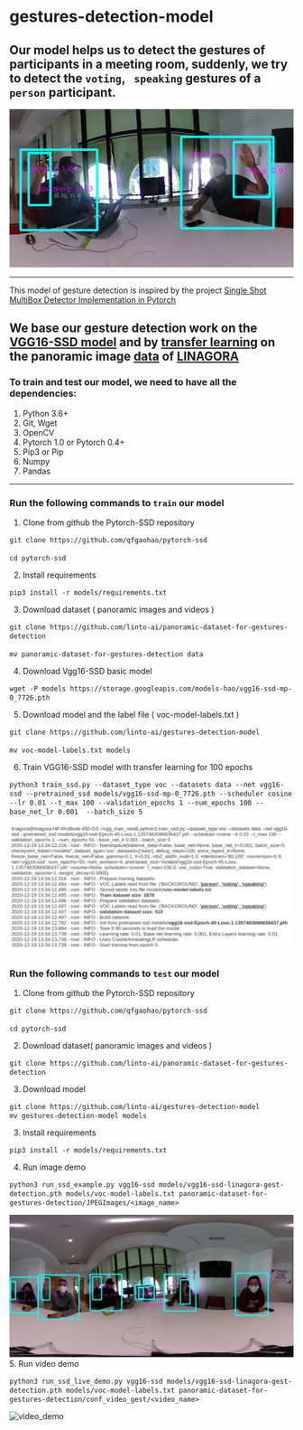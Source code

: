 # gestures-detection-model
Our model helps us to detect the gestures of participants in a meeting room, suddenly, we try to detect the ``` voting ```, ``` speaking``` gestures of a ```person``` participant.
----

![image_exp](https://github.com/linto-ai/gestures-detection-model/blob/main/demo/gest.jpg)

----


This model of gesture detection is inspired by the project [Single Shot MultiBox Detector Implementation in Pytorch](https://github.com/qfgaohao/pytorch-ssd)

We base our gesture detection work on the [VGG16-SSD model](https://storage.googleapis.com/models-hao/vgg16-ssd-mp-0_7726.pth) and by [transfer learning](https://pdf.sciencedirectassets.com/271526/1-s2.0-S0262885619X00128/1-s2.0-S0262885619304469/am.pdf?X-Amz-Security-Token=IQoJb3JpZ2luX2VjENj%2F%2F%2F%2F%2F%2F%2F%2F%2F%2FwEaCXVzLWVhc3QtMSJHMEUCIDG5rgcNCSaknHOga5r4gN%2FjYKAPdHTQKRVOJvZjOVdIAiEA9d2el3EgsAmF1%2FuLEjTBUicrL098OI%2FlPX%2FzzI0pNn8qvQMIwf%2F%2F%2F%2F%2F%2F%2F%2F%2F%2FARADGgwwNTkwMDM1NDY4NjUiDNos7Fcg6UkxaL5EHCqRAxymTIOeo5BJILFkY2JSQYf78X14L9TViLZ6GWuFa7gT0N7DLUFc2DJJUC7ze4FjXIHnSG7NVoS9dTrHOCtmr7%2BZ9C%2Fo9FRauKtGx2MDei4lWYD3%2FUIzarKjMyvxqTwVmWCkzI7Ym9H1HlDqNK0e93QLDopyEtDTeW7AnU8nJgaGomQx5NqeKlYSYCPkmbITwW%2F7HOeeF0gWb8SIs5PpRtKqxiWB2CVBIEkBsVF5jhiWWavHZgdMlH%2BTSquPy2s3pmUTZDcrgkzEFqr6hGyuuoiBvhcwticcnDCva%2B%2Fuk6vu2sy0HqbMzq%2Fxzc3dAxS5X%2FrNJUmRCSu4C%2FkUN8p4lQtbByNqcXsMN4j8RyvhgjZYsfb1nmjTO3a1oCp53nSBoeMJPzrEHntquNaHWvAzpd4c%2BHTrMF110YlJInLYQ4gxaaizpNkozHAkeaYeALAOVU0DeGxe19sb3%2Fr8Gk2FERzH%2FHh%2FLnTljUPOis%2F1VRJUgZnRUFfuMnfMgZlOjzgnPKEeUzpmKyJmWEtpW0ewAf24MMLK4IAGOusB12cKGvcf3U5eft4ONG2qo6Dv8GjqYXoBJDRCJ3kkDnu6S89G3Lm37XCnCkxx7ta2PwyPl2SSRMLbTS4R61mIVeY4BpUvGn1vWSPiivhJkLkMgp%2B0PJe1cZ%2BrSZb9INdfWEDMVfW6gaJN0nU1TU1xalPzR%2BqGiVtLTWj2n7F0XWiqPev0DZ%2FTCEOEsySWhs0Bwmg7RCNtAD4%2FSr%2Fkqt3MLX4AnpTK5vtZ4m6hjYvcVMNt4FHxzVmXTMW2rKZATnLqlrJqHl2A2VO3rO%2BlqVxqEabzB3dxl3m2iCiAazx9NUTihFOFT4ZUNWO2Ew%3D%3D&X-Amz-Algorithm=AWS4-HMAC-SHA256&X-Amz-Date=20210201T170148Z&X-Amz-SignedHeaders=host&X-Amz-Expires=300&X-Amz-Credential=ASIAQ3PHCVTYVSWEVZJD%2F20210201%2Fus-east-1%2Fs3%2Faws4_request&X-Amz-Signature=c0d02a0f527d7c5073181cd25ec6c1c6d7a13b05813a40197c220f393ce28c30&hash=66869a12eb99d346cfd64e0acbc3f7aff2ec03cd3c26b956a9c764f68500d916&host=68042c943591013ac2b2430a89b270f6af2c76d8dfd086a07176afe7c76c2c61&pii=S0262885619304469&tid=pdf-38918c10-7411-4466-b3fc-c9248d4ed51a&sid=6f5b38eb8c100948685ba5512e0ee051d219gxrqb&type=client) on the panoramic image [data](https://github.com/linto-ai/panoramic-dataset-for-gestures-detection) of [LINAGORA](https://linagora.com/)
---
### To train and test our model, we need to have all the dependencies:
1. Python 3.6+
2. Git, Wget 
3. OpenCV
4. Pytorch 1.0 or Pytorch 0.4+
5. Pip3 or Pip
6. Numpy
7. Pandas

---

### Run the following commands to ``` train ``` our model

1. Clone from github the Pytorch-SSD repository
```
git clone https://github.com/qfgaohao/pytorch-ssd

cd pytorch-ssd
```
2. Install requirements
```
pip3 install -r models/requirements.txt
```
3. Download dataset  ( panoramic images and videos )
```
git clone https://github.com/linto-ai/panoramic-dataset-for-gestures-detection

mv panoramic-dataset-for-gestures-detection data
```
4. Download Vgg16-SSD basic model
```
wget -P models https://storage.googleapis.com/models-hao/vgg16-ssd-mp-0_7726.pth
```
5. Download model and the label file ( voc-model-labels.txt )
```
git clone https://github.com/linto-ai/gestures-detection-model

mv voc-model-labels.txt models
```
6. Train VGG16-SSD model with transfer learning for 100 epochs
```
python3 train_ssd.py --dataset_type voc --datasets data --net vgg16-ssd --pretrained_ssd models/vgg16-ssd-mp-0_7726.pth --scheduler cosine --lr 0.01 --t_max 100 --validation_epochs 1 --num_epochs 100 --base_net_lr 0.001  --batch_size 5
```
![image for train](https://github.com/linto-ai/gestures-detection-model/blob/main/demo/train_vgg16.png)
### Run the following commands to ``` test ``` our model

1. Clone from github the Pytorch-SSD repository 
```
git clone https://github.com/qfgaohao/pytorch-ssd

cd pytorch-ssd
```
2. Download dataset( panoramic images and videos )
```
git clone https://github.com/linto-ai/panoramic-dataset-for-gestures-detection
```
3. Download model
```
git clone https://github.com/linto-ai/gestures-detection-model
mv gestures-detection-model models
```
3. Install requirements
```
pip3 install -r models/requirements.txt
```
4. Run image demo
```
python3 run_ssd_example.py vgg16-ssd models/vgg16-ssd-linagora-gest-detection.pth models/voc-model-labels.txt panoramic-dataset-for-gestures-detection/JPEGImages/<image_name>
```
![image_demo](https://github.com/linto-ai/gestures-detection-model/blob/main/demo/linagora_test-gest1.jpg)
5. Run video demo 
```
python3 run_ssd_live_demo.py vgg16-ssd models/vgg16-ssd-linagora-gest-detection.pth models/voc-model-labels.txt panoramic-dataset-for-gestures-detection/conf_video_gest/<video_name>
```
![video_demo](https://github.com/linto-ai/gestures-detection-model/blob/main/demo/gest.gif)
